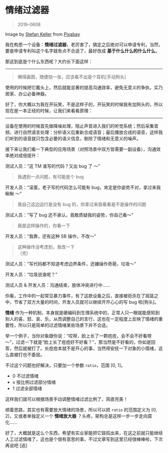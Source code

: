 # 情绪过滤器

> 2019-0608

Image by <a href="https://pixabay.com/users/KELLEPICS-4893063/?utm_source=link-attribution&amp;utm_medium=referral&amp;utm_campaign=image&amp;utm_content=2964231">Stefan Keller</a> from <a href="https://pixabay.com/?utm_source=link-attribution&amp;utm_medium=referral&amp;utm_campaign=image&amp;utm_content=2964231">Pixabay</a>

我在构思一个设备：**情绪过滤器**，老厉害了，搞定之后绝对可以申请专利，当然，要是申请专利叫这个名字就有点不合适了，最好改成 **基于什么什么的什么什么**。

那这到底是个什么东西呢？大约长下面这样：

---

> 懒得画图，随便拍一张，应该看不出是个耳机[手动狗头]

使用的时候把它戴头上，然后就能显著的提高沟通效率，避免无意义的争执，实乃居家、办公必备神器。

好了，你大概以为我在开玩笑，不是这样子的，开玩笑的时候我有加狗头的，所以现在是一本正经的时候，让我们来看看原理：

---

设备在使用的时候首先做降噪处理，阻止声音进入我们的听觉系统；然后采集音频，进行自然语言处理：分析语义后重新合成语音；最后播放合成的语音，这样我们听到的语音就只包含必要的语义信息，剔除了情绪和无意义的噪声。

接下来让我们看一下典型的应用场景（对照场景中双方皆需要一副设备），沟通效率绝对成倍提升：

测试人员：“这 TM 谁写的代码？又出 bug 了 ～”
> 我遇到一点问题，有可能是个 bug

开发人员：“滚蛋，老子写的代码怎么可能有 bug，肯定是你姿势不对，拿过来我瞅瞅 ～”
> 我自己这边运行是没有 bug 的，你拿过来我看看是不是操作的问题

测试人员：“写了 bug 还不承认，竟敢质疑我的姿势，你自己看～”
> 我是这样操作的，你看一下

开发人员：“我靠，还有这种 SB 操作，不改～”
> 这种操作没考虑到，我改一下  
> （完）


测试人员：“写代码都不知道考虑边界条件，还嫌操作奇葩，垃圾～”

开发人员：“垃圾说谁呢？”

测试人员 & 开发人员：沟通结束，肢体冲突进行中……


你看，工作中的一起常见暴力事件，有了这款设备之后，直接被扼杀在了摇篮之中，节省了双方大量的时间，开发人员就可以继续开开心心的写 bug 啦[狗头]。


**情绪** 作为一种机制，本身就是硬编码到生理系统中的，正常人只一眼就能感知到别人的喜、怒、哀、乐，从而调整自己的言行，这也在一定程度上反映了情绪的重要性，所以只是简单的过滤情绪某些场景下并不合适。


举一个例子，当你对象跟你说：“哎呀，脸上长了一颗痘痘，会不会不好看呀 ～”，过滤一下就是“脸上长了痘痘好不好看？”，那当然是不好看的，你如是回答，然后就被打了。长痘痘本就不是开心的事，当然得安抚一下对象的小情绪，这么直被打也不委屈。


不过这个问题也好解决，只要加一个参数 `ratio`，范围 [0, 1]。
- 0 不过滤情绪
- x 按比例过滤部分情绪
- 1 过滤全部情绪

这样我们就可以根据场景手动调整情绪过滤比例了，简直完美！

顺着思路，其实也有需要放大情绪的场景，所以可以把 `ratio` 的范围定义为 [0, 2]，又或者单独定义一个 **情绪放大器** ？头疼，架构总是这样一步一步走向腐化……


好了，大概就是这么个东西，希望有实业家能把它鼓捣出来，在这之前就只能继续人工过滤情绪了，这也是个很有意思的事，不过文章写到这里已经很棒棒啦，下次再说吧 [逃]













